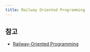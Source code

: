 ```yaml
---
title: Railway Oriented Programming
---
```


## 참고

- [Railway-Oriented Programming](https://kciter.so/posts/railway-oriented-programming)
